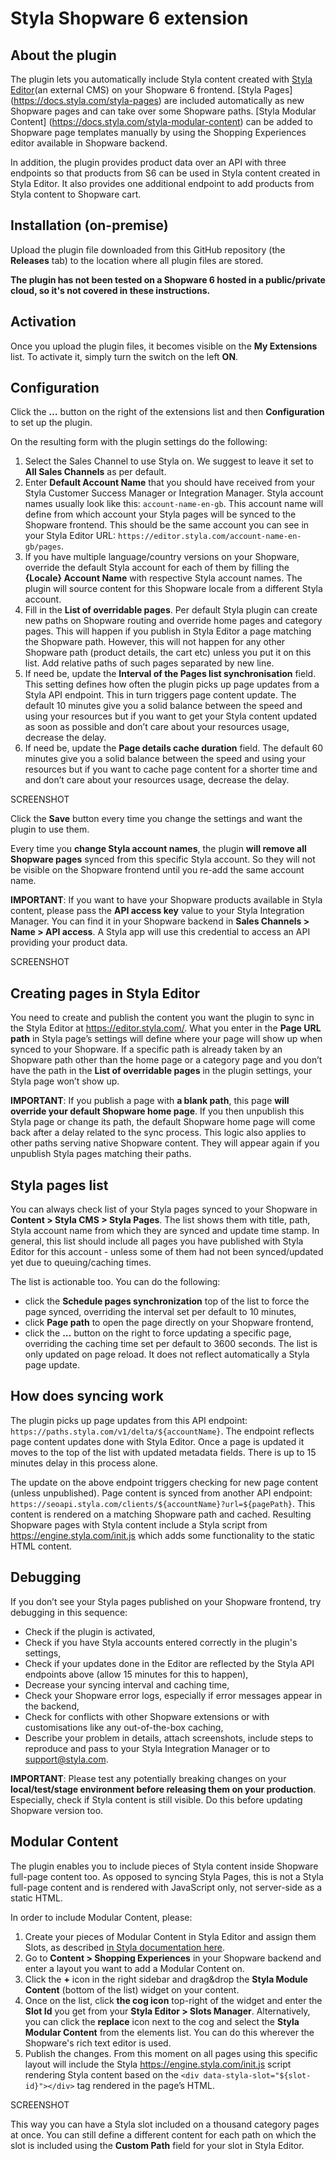 # Styla Shopware 6 extension

## About the plugin

The plugin lets you automatically include Styla content created with [Styla Editor](https://editor.styla.com/)(an external CMS) on your Shopware 6 frontend. [Styla Pages] (https://docs.styla.com/styla-pages) are included automatically as new Shopware pages and can take over some Shopware paths. [Styla Modular Content] (https://docs.styla.com/styla-modular-content) can be added to Shopware page templates manually by using the Shopping Experiences editor available in Shopware backend. 

In addition, the plugin provides product data over an API with three endpoints so that products from S6 can be used in Styla content created in Styla Editor. It also provides one additional endpoint to add products from Styla content to Shopware cart.  

## Installation (on-premise)

Upload the plugin file downloaded from this GitHub repository (the **Releases** tab) to the location where all plugin files are stored.

**The plugin has not been tested on a Shopware 6 hosted in a public/private cloud, so it's not covered in these instructions.** 

## Activation

Once you upload the plugin files, it becomes visible on the **My Extensions** list. To activate it, simply turn the switch on the left **ON**.  

## Configuration

Click the **…** button on the right of the extensions list and then **Configuration** to set up the plugin. 

On the resulting form with the plugin settings do the following: 

1. Select the Sales Channel to use Styla on. We suggest to leave it set to **All Sales Channels** as per default.
2. Enter **Default Account Name** that you should have received from your Styla Customer Success Manager or Integration Manager. Styla account names usually look like this: `account-name-en-gb`. This account name will define from which account your Styla pages will be synced to the Shopware frontend. This should be the same account you can see in your Styla Editor URL: `https://editor.styla.com/account-name-en-gb/pages`.
3. If you have multiple language/country versions on your Shopware, override the default Styla account for each of them by filling the **{Locale} Account Name** with respective Styla account names. The plugin will source content for this Shopware locale from a different Styla account.
4. Fill in the **List of overridable pages**. Per default Styla plugin can create new paths on Shopware routing and override home pages and category pages. This will happen if you publish in Styla Editor a page matching the Shopware path. However, this will not happen for any other Shopware path (product details, the cart etc) unless you put it on this list. Add relative paths of such pages separated by new line.
5. If need be, update the **Interval of the Pages list synchronisation** field. This setting defines how often the plugin picks up page updates from a Styla API endpoint. This in turn triggers page content update. The default 10 minutes give you a solid balance between the speed and using your resources but if you want to get your Styla content updated as soon as possible and don’t care about your resources usage, decrease the delay. 
6. If need be, update the **Page details cache duration** field. The default 60 minutes give you a solid balance between the speed and using your resources but if you want to cache page content for a shorter time and and don’t care about your resources usage, decrease the delay.

SCREENSHOT 

Click the **Save** button every time you change the settings and want the plugin to use them. 

Every time you **change Styla account names**, the plugin **will remove all Shopware pages** synced from this specific Styla account. So they will not be visible on the Shopware frontend until you re-add the same account name. 

**IMPORTANT**: If you want to have your Shopware products available in Styla content, please pass the **API access key** value to your Styla Integration Manager. You can find it in your Shopware backend in **Sales Channels > Name > API access**. A Styla app will use this credential to access an API providing your product data. 

SCREENSHOT  

## Creating pages in Styla Editor

You need to create and publish the content you want the plugin to sync in the Styla Editor at https://editor.styla.com/. What you enter in the **Page URL path** in Styla page’s settings will define where your page will show up when synced to your Shopware. If a specific path is already taken by an Shopware path other than the home page or a category page and you don’t have the path in the **List of overridable pages** in the plugin settings, your Styla page won’t show up.

**IMPORTANT**: If you publish a page with **a blank path**, this page **will override your default Shopware home page**. If you then unpublish this Styla page or change its path, the default Shopware home page will come back after a delay related to the sync process. This logic also applies to other paths serving native Shopware content. They will appear again if you unpublish Styla pages matching their paths. 

## Styla pages list

You can always check list of your Styla pages synced to your Shopware in **Content > Styla CMS > Styla Pages**. The list shows them with title, path, Styla account name from which they are synced and update time stamp. In general, this list should include all pages you have published with Styla Editor for this account - unless some of them had not been synced/updated yet due to queuing/caching times. 

The list is actionable too. You can do the following:
* click the **Schedule pages synchronization** top of the list to force the page synced, overriding the interval set per default to 10 minutes,
* click **Page path** to open the page directly on your Shopware frontend,
* click the **…** button on the right to force updating a specific page, overriding the caching time set per default to 3600 seconds.
The list is only updated on page reload. It does not reflect automatically a Styla page update.

## How does syncing work

The plugin picks up page updates from this API endpoint: `https://paths.styla.com/v1/delta/${accountName}`. The endpoint reflects page content updates done with Styla Editor. Once a page is updated it moves to the top of the list with updated metadata fields. There is up to 15 minutes delay in this process alone.

The update on the above endpoint triggers checking for new page content (unless unpublished). Page content is synced from another API endpoint: `https://seoapi.styla.com/clients/${accountName}?url=${pagePath}`. This content is rendered on a matching Shopware path and cached. Resulting Shopware pages with Styla content include a Styla script from https://engine.styla.com/init.js which adds some functionality to the static HTML content. 

## Debugging

If you don’t see your Styla pages published on your Shopware frontend, try debugging in this sequence:

* Check if the plugin is activated,
* Check if you have Styla accounts entered correctly in the plugin's settings,
* Check if your updates done in the Editor are reflected by the Styla API endpoints above (allow 15 minutes for this to happen),
* Decrease your syncing interval and caching time,
* Check your Shopware error logs, especially if error messages appear in the backend,
* Check for conflicts with other Shopware extensions or with customisations like any out-of-the-box caching,
* Describe your problem in details, attach screenshots, include steps to reproduce and pass to your Styla Integration Manager or to support@styla.com.

**IMPORTANT**: Please test any potentially breaking changes on your **local/test/stage environment before releasing them on your production**. Especially, check if Styla content is still visible. Do this before updating Shopware version too. 

## Modular Content

The plugin enables you to include pieces of Styla content inside Shopware full-page content too. As opposed to syncing Styla Pages, this is not a Styla full-page content and is rendered with JavaScript only, not server-side as a static HTML. 

In order to include Modular Content, please:
1. Create your pieces of Modular Content in Styla Editor and assign them Slots, as described [in Styla documentation here](https://docs.styla.com/styla-modular-content).
2. Go to **Content > Shopping Experiences** in your Shopware backend and enter a layout you want to add a Modular Content on.
3. Click the **+** icon in the right sidebar and drag&drop the **Styla Module Content** (bottom of the list) widget on your content.
4. Once on the list, click **the cog icon** top-right of the widget and enter the **Slot Id** you get from your **Styla Editor > Slots Manager**. Alternatively, you can click the **replace** icon next to the cog and select the **Styla Modular Content** from the elements list. You can do this wherever the Shopware's rich text editor is used. 
5. Publish the changes. From this moment on all pages using this specific layout will include the Styla https://engine.styla.com/init.js script rendering Styla content based on the `<div data-styla-slot="${slot-id}"></div>` tag rendered in the page’s HTML.

SCREENSHOT

This way you can have a Styla slot included on a thousand category pages at once. You can still define a different content for each path on which the slot is included using the **Custom Path** field for your slot in Styla Editor.
